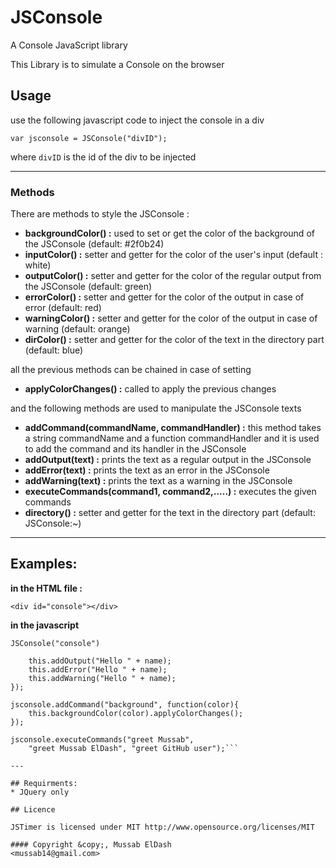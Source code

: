# JSConsole

A Console JavaScript library

This Library is to simulate a Console on the browser

## Usage
use the following javascript code to inject the console in a div

```var jsconsole = JSConsole("divID");```

where ```divID``` is the id of the div to be injected

---

### Methods
There are methods to style the JSConsole :
* **backgroundColor() :** used to set or get the color of the background of the JSConsole (default: #2f0b24)
* **inputColor() :** setter and getter for the color of the user's input (default : white)
* **outputColor() :** setter and getter for the color of the regular output from the JSConsole (default: green)
* **errorColor() :** setter and getter for the color of the output in case of error (default: red)
* **warningColor() :** setter and getter for the color of the output in case of warning (default: orange)
* **dirColor() :** setter and getter for the color of the text in the directory part (default: blue)

all the previous methods can be chained in case of setting

* **applyColorChanges() :** called to apply the previous changes

and the following methods are used to manipulate the JSConsole texts

* **addCommand(commandName, commandHandler) :** this method takes a string commandName and a function commandHandler and it is used to add the command and its handler in the JSConsole
* **addOutput(text) :** prints the text as a regular output in the JSConsole
* **addError(text) :** prints the text as an error in the JSConsole
* **addWarning(text) :** prints the text as a warning in the JSConsole
* **executeCommands(command1, command2,.....) :** executes the given commands
* **directory() :** setter and getter for the text in the directory part (default: JSConsole:~)

---

## Examples:
**in the HTML file :**

```<div id="console"></div>```

**in the javascript**

```JSConsole("console")```

```jsconsole.addCommand("greet", function(name){
	this.addOutput("Hello " + name);
	this.addError("Hello " + name);
	this.addWarning("Hello " + name);
});

jsconsole.addCommand("background", function(color){
	this.backgroundColor(color).applyColorChanges();
});

jsconsole.executeCommands("greet Mussab",
	"greet Mussab ElDash", "greet GitHub user");```

---

## Requirments:
* JQuery only

## Licence

JSTimer is licensed under MIT http://www.opensource.org/licenses/MIT

#### Copyright &copy;, Mussab ElDash
<mussab14@gmail.com>